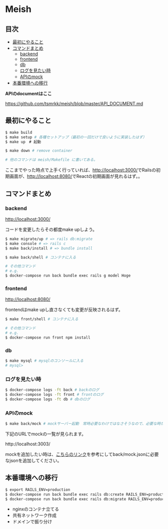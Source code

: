 # Meish
## 目次

<!-- START doctoc generated TOC please keep comment here to allow auto update -->
<!-- DON'T EDIT THIS SECTION, INSTEAD RE-RUN doctoc TO UPDATE -->


- [最初にやること](#%E6%9C%80%E5%88%9D%E3%81%AB%E3%82%84%E3%82%8B%E3%81%93%E3%81%A8)
- [コマンドまとめ](#%E3%82%B3%E3%83%9E%E3%83%B3%E3%83%89%E3%81%BE%E3%81%A8%E3%82%81)
  - [backend](#backend)
  - [frontend](#frontend)
  - [db](#db)
  - [ログを見たい時](#%E3%83%AD%E3%82%B0%E3%82%92%E8%A6%8B%E3%81%9F%E3%81%84%E6%99%82)
  - [APIのmock](#api%E3%81%AEmock)
- [本番環境への移行](#%E6%9C%AC%E7%95%AA%E7%92%B0%E5%A2%83%E3%81%B8%E3%81%AE%E7%A7%BB%E8%A1%8C)

<!-- END doctoc generated TOC please keep comment here to allow auto update -->

**APIのdocumentはここ**

https://github.com/tsmrkk/meish/blob/master/API_DOCUMENT.md

## 最初にやること

```sh
$ make build
$ make setup # 各種セットアップ（最初の一回だけで良いように実装したはず）
$ make up　# 起動

$ make down # remove container

# 他のコマンドは meish/Makefile に書いてある。
```

ここまでやった時点で上手く行っていれば、[http://localhost:3000/](http://localhost:3000/)でRailsの初期画面が、[http://localhost:8080/](http://localhost:8080/)でReactの初期画面が見れるはず。。

## コマンドまとめ
### backend

[http://localhost:3000/](http://localhost:3000/)

コードを変更したらその都度make upしよう。

```sh
$ make migrate/up # => rails db:migrate
$ make console # => rails c
$ make back/install # => bundle install

$ make back/shell # コンテナに入る

# その他コマンド
# e.g.
$ docker-compose run back bundle exec rails g model Hoge
```

### frontend

[http://localhost:8080/](http://localhost:8080/)

frontendはmake upし直さなくても変更が反映されるはず。

```sh
$ make front/shell # コンテナに入る

# その他コマンド
# e.g.
$ docker-compose run front npm install
```

### db

```sh
$ make mysql # mysqlのコンソールに入る
# mysql>
```

### ログを見たい時

```sh
$ docker-compose logs -ft back # backのログ
$ docker-compose logs -ft front # frontのログ
$ docker-compose logs -ft db # dbのログ
```

### APIのmock

```sh
$ make back/mock # mockサーバー起動　常時必要なわけではなさそうなので、必要な時だけ起動してください
```

下記のURLでmockの一覧が見られます。

http://localhost:3003/ 

mockを追加したい時は、[こちらのリンク](https://qiita.com/Lurium/items/313f8f770a710b5ed188)を参考にしてback/mock.jsonに必要なjsonを追加してください。

## 本番環境への移行

```sh
$ export RAILS_ENV=production
$ docker-compose run back bundle exec rails db:create RAILS_ENV=production
$ docker-compose run back bundle exec rails db:migrate RAILS_ENV=production
```

- nginxのコンテナ立てる
- 共有ネットワーク作成
- ドメインで振り分け

